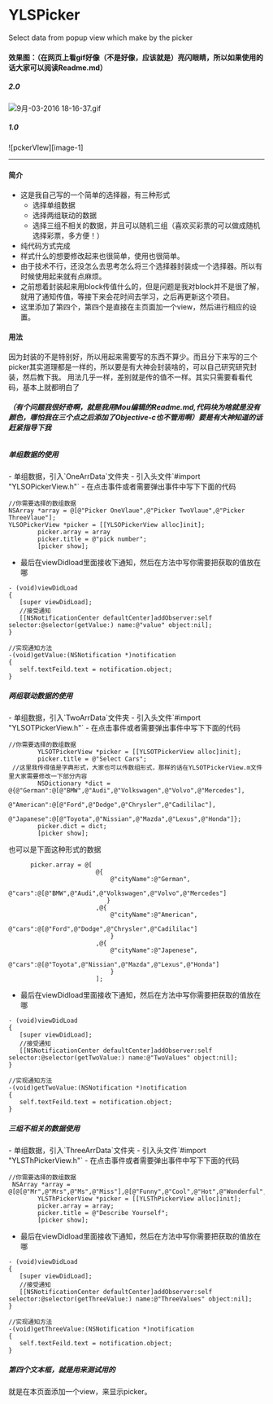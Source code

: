 # YLSPicker
Select data from popup view which make by the picker

#### 效果图：（在网页上看gif好像（不是好像，应该就是）亮闪眼睛，所以如果使用的话大家可以阅读Readme.md）
<h5>2.0</h5>

![9月-03-2016 18-16-37.gif](http://upload-images.jianshu.io/upload_images/1062695-8fc4451eb7d2ccf1.gif?imageMogr2/auto-orient/strip)

<h5>1.0</h5>
![pckerVIew][image-1]

---- 

#### 简介
- 这是我自己写的一个简单的选择器，有三种形式
  - 选择单组数据
  - 选择两组联动的数据
  - 选择三组不相关的数据，并且可以随机三组（喜欢买彩票的可以做成随机选择彩票，多方便！）
- 纯代码方式完成
- 样式什么的想要修改起来也很简单，使用也很简单。
- 由于技术不行，还没怎么去思考怎么将三个选择器封装成一个选择器。所以有时候使用起来就有点麻烦。
- 之前想着封装起来用block传值什么的，但是问题是我对block并不是很了解，就用了通知传值，等接下来会花时间去学习，之后再更新这个项目。
- 这里添加了第四个，第四个是直接在主页面加一个view，然后进行相应的设置。

#### 用法
因为封装的不是特别好，所以用起来需要写的东西不算少。而且分下来写的三个picker其实道理都是一样的，所以要是有大神会封装啥的，可以自己研究研究封装，然后教下我。
用法几乎一样，差别就是传的值不一样。其实只需要看看代码，基本上就都明白了  
######  **（有个问题我很好奇啊，就是我用Mou编辑的Readme.md,代码块为啥就是没有颜色，哪怕我在三个点之后添加了Objective-c也不管用啊）要是有大神知道的话赶紧指导下我**

<h5>单组数据的使用</h5>
- 单组数据，引入`OneArrData`文件夹
- 引入头文件`#import "YLSOPickerView.h"`
- 在点击事件或者需要弹出事件中写下下面的代码  

```
//你需要选择的数组数据
NSArray *array = @[@"Picker OneVlaue",@"Picker TwoVlaue",@"Picker ThreeVlaue"];
YLSOPickerView *picker = [[YLSOPickerView alloc]init];
        picker.array = array
        picker.title = @"pick number";
        [picker show];
 ```  
 - 最后在viewDidload里面接收下通知，然后在方法中写你需要把获取的值放在哪

 ```
 - (void)viewDidLoad 
 {
    [super viewDidLoad];
    //接受通知
 	[[NSNotificationCenter defaultCenter]addObserver:self selector:@selector(getValue:) name:@"value" object:nil];
 }
 
 //实现通知方法
 -(void)getValue:(NSNotification *)notification
{
    self.textFeild.text = notification.object;
}
 
 ```  
 
 
 
<h5>两组联动数据的使用</h5>
- 单组数据，引入`TwoArrData`文件夹
- 引入头文件`#import "YLSOTPickerView.h"`
- 在点击事件或者需要弹出事件中写下下面的代码    

```
//你需要选择的数组数据
        YLSOTPickerView *picker = [[YLSOTPickerView alloc]init];
        picker.title = @"Select Cars";
 //这里我传得值是字典形式，大家也可以传数组形式，那样的话在YLSOTPickerView.m文件里大家需要修改一下部分内容
        NSDictionary *dict = @{@"German":@[@"BMW",@"Audi",@"Volkswagen",@"Volvo",@"Mercedes"],
                               @"American":@[@"Ford",@"Dodge",@"Chrysler",@"Cadililac"],
                               @"Japanese":@[@"Toyota",@"Nissian",@"Mazda",@"Lexus",@"Honda"]};
        picker.dict = dict;
        [picker show];

 ```  
 也可以是下面这种形式的数据  
 
 ```
       picker.array = @[
                         @{
                             @"cityName":@"German",
                             @"cars":@[@"BMW",@"Audi",@"Volkswagen",@"Volvo",@"Mercedes"]
                            }
                         ,@{
                             @"cityName":@"American",
                            @"cars":@[@"Ford",@"Dodge",@"Chrysler",@"Cadililac"]
                             }
                         ,@{
                             @"cityName":@"Japenese",
                            @"cars":@[@"Toyota",@"Nissian",@"Mazda",@"Lexus",@"Honda"]
                             }
                         ];

 ```
 
 - 最后在viewDidload里面接收下通知，然后在方法中写你需要把获取的值放在哪

 ```
 - (void)viewDidLoad 
 {
    [super viewDidLoad];
    //接受通知
 	[[NSNotificationCenter defaultCenter]addObserver:self selector:@selector(getTwoValue:) name:@"TwoValues" object:nil];
 }
 
 //实现通知方法
 -(void)getTwoValue:(NSNotification *)notification
{
    self.textFeild.text = notification.object;
}
 
 ```


<h5>三组不相关的数据使用</h5>
- 单组数据，引入`ThreeArrData`文件夹
- 引入头文件`#import "YLSThPickerView.h"`
- 在点击事件或者需要弹出事件中写下下面的代码    

```
//你需要选择的数组数据
 NSArray *array = @[@[@"Mr",@"Mrs",@"Ms",@"Miss"],@[@"Funny",@"Cool",@"Hot",@"Wonderful",@"Raining",@"Happy",@"Super",@"Lazy",@"Amazing",@"Bat",@"Iron",@"Bat",@"Rocket",@"Pretty",@"Lex"],@[@"Man",@"Luthor",@"Boy",@"Girl",@"Person",@"Cutie",@"Babe",@"Raccoon"]];
        YLSThPickerView *picker = [[YLSThPickerView alloc]init];
        picker.array = array;
        picker.title = @"Describe Yourself";
        [picker show];

 ```   
 - 最后在viewDidload里面接收下通知，然后在方法中写你需要把获取的值放在哪

 ```
 - (void)viewDidLoad 
 {
    [super viewDidLoad];
    //接受通知
 	[[NSNotificationCenter defaultCenter]addObserver:self selector:@selector(getThreeValue:) name:@"ThreeValues" object:nil];
 }
 
 //实现通知方法
 -(void)getThreeValue:(NSNotification *)notification
{
    self.textFeild.text = notification.object;
}
 
 ``` 

<h5>第四个文本框，就是用来测试用的</h5>
就是在本页面添加一个view，来显示picker。




[image-1]:	http://upload-images.jianshu.io/upload_images/1062695-edd9a35a6a382b55.gif?imageMogr2/auto-orient/strip

[image-2]: http://upload-images.jianshu.io/upload_images/1062695-6ed28ed5a8f3504f.gif?imageMogr2/auto-orient/strip